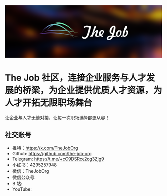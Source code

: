 [![TheJob](https://github.com/the-job-org/.github/blob/main/thejob.png)](https://github.com/the-job-org)

# The Job 社区，连接企业服务与人才发展的桥梁，为企业提供优质人才资源，为人才开拓无限职场舞台

让企业与人才无缝对接，让每一次职场选择都更从容！


## 社交账号
- 推特：https://x.com/TheJobOrg
- Github: https://github.com/the-job-org
- Telegram: https://t.me/+cC9DSRce2cg3Zjg9
- 小红书：4295257948
- 微信：TheJobOrg
- 微信公众号: 
- B 站:
- YouTube: 
